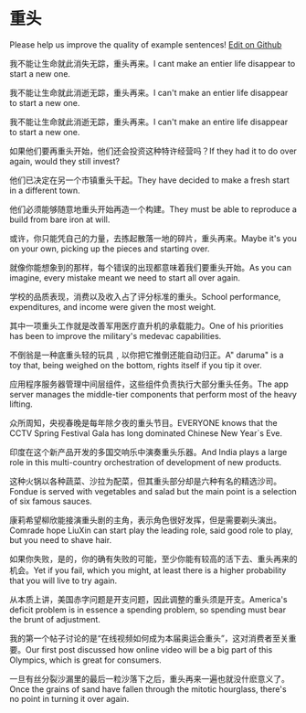 # 重头

Please help us improve the quality of example sentences! [Edit on Github](https://github.com/jiyushe/jiyu-example-sentence-source/blob/main/chinese/chongtou.md)

<p><span class="chinese">我不能让生命就此消失无踪，重头再来。</span><span class="english">I cant make an entier life disappear to start a new one.</span></p>

<p><span class="chinese">我不能让生命就此消逝无踪，重头再来。</span><span class="english">I can't make an entier life disappear to start a new one.</span></p>

<p><span class="chinese">我不能让生命就此消逝无踪，重头再来。</span><span class="english">I can't make an entire life disappear to start a new one.</span></p>

<p><span class="chinese">如果他们要再重头开始，他们还会投资这种特许经营吗？</span><span class="english">If they had it to do over again, would they still invest?</span></p>

<p><span class="chinese">他们已决定在另一个市镇重头干起。</span><span class="english">They have decided to make a fresh start in a different town.</span></p>

<p><span class="chinese">他们必须能够随意地重头开始再造一个构建。</span><span class="english">They must be able to reproduce a build from bare iron at will.</span></p>

<p><span class="chinese">或许，你只能凭自己的力量，去拣起散落一地的碎片，重头再来。</span><span class="english">Maybe it's you on your own, picking up the pieces and starting over.</span></p>

<p><span class="chinese">就像你能想象到的那样，每个错误的出现都意味着我们要重头开始。</span><span class="english">As you can imagine, every mistake meant we need to start all over again.</span></p>

<p><span class="chinese">学校的品质表现，消费以及收入占了评分标准的重头。</span><span class="english">School performance, expenditures, and income were given the most weight.</span></p>

<p><span class="chinese">其中一项重头工作就是改善军用医疗直升机的承载能力。</span><span class="english">One of his priorities has been to improve the military's medevac capabilities.</span></p>

<p><span class="chinese">不倒翁是一种底重头轻的玩具﹐以你把它推倒还能自动归正。</span><span class="english">A" daruma" is a toy that, being weighed on the bottom, rights itself if you tip it over.</span></p>

<p><span class="chinese">应用程序服务器管理中间层组件，这些组件负责执行大部分重头任务。</span><span class="english">The app server manages the middle-tier components that perform most of the heavy lifting.</span></p>

<p><span class="chinese">众所周知，央视春晚是每年除夕夜的重头节目。</span><span class="english">EVERYONE knows that the CCTV Spring Festival Gala has long dominated Chinese New Year`s Eve.</span></p>

<p><span class="chinese">印度在这个新产品开发的多国交响乐中演奏重头乐器。</span><span class="english">And India plays a large role in this multi-country orchestration of development of new products.</span></p>

<p><span class="chinese">这种火锅以各种蔬菜、沙拉为配菜，但其重头部分却是六种有名的精选沙司。</span><span class="english">Fondue is served with vegetables and salad but the main point is a selection of six famous sauces.</span></p>

<p><span class="chinese">康莉希望柳欣能接演重头剧的主角，表示角色很好发挥，但是需要剃头演出。</span><span class="english">Comrade hope LiuXin can start play the leading role, said good role to play, but you need to shave hair.</span></p>

<p><span class="chinese">如果你失败，是的，你的确有失败的可能，至少你能有较高的活下去、重头再来的机会。</span><span class="english">Yet if you fail, which you might, at least there is a higher probability that you will live to try again.</span></p>

<p><span class="chinese">从本质上讲，美国赤字问题是开支问题，因此调整的重头须是开支。</span><span class="english">America's deficit problem is in essence a spending problem, so spending must bear the brunt of adjustment.</span></p>

<p><span class="chinese">我的第一个帖子讨论的是“在线视频如何成为本届奥运会重头”，这对消费者至关重要。</span><span class="english">Our first post discussed how online video will be a big part of this Olympics, which is great for consumers.</span></p>

<p><span class="chinese">一旦有丝分裂沙漏里的最后一粒沙落下之后，重头再来一遍也就没什麽意义了。</span><span class="english">Once the grains of sand have fallen through the mitotic hourglass, there's no point in turning it over again.</span></p>

